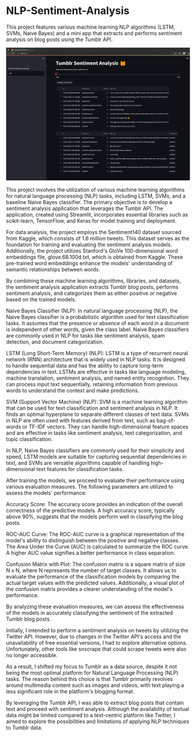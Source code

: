 # NLP-Sentiment-Analysis
This project features various machine learning NLP algorithms (LSTM, SVMs, Naive Bayes) and a mini app that extracts and performs sentiment analysis on blog posts using the Tumblr API.

![Tumblr Sentiment Analysis App Preview](app/NLP-APP-Preview.png)


This project involves the utilization of various machine learning algorithms for natural language processing (NLP) tasks, including LSTM, SVMs, and a baseline Naive Bayes classifier. The primary objective is to develop a sentiment analysis application that leverages the Tumblr API. The application, created using Streamlit, incorporates essential libraries such as scikit-learn, TensorFlow, and Keras for model training and deployment.

For data analysis, the project employs the Sentiment140 dataset sourced from Kaggle, which consists of 1.6 million tweets. This dataset serves as the foundation for training and evaluating the sentiment analysis models. Additionally, the project utilizes Stanford's GloVe 100-dimensional word embeddings file, glove.6B.100d.txt, which is obtained from Kaggle. These pre-trained word embeddings enhance the models' understanding of semantic relationships between words.

By combining these machine learning algorithms, libraries, and datasets, the sentiment analysis application extracts Tumblr blog posts, performs sentiment analysis, and categorizes them as either positive or negative based on the trained models.

Naive Bayes Classifier (NLP): In natural language processing (NLP), the Naive Bayes classifier is a probabilistic algorithm used for text classification tasks. It assumes that the presence or absence of each word in a document is independent of other words, given the class label. Naive Bayes classifiers are commonly used in NLP for tasks like sentiment analysis, spam detection, and document categorization.

LSTM (Long Short-Term Memory) (NLP): LSTM is a type of recurrent neural network (RNN) architecture that is widely used in NLP tasks. It is designed to handle sequential data and has the ability to capture long-term dependencies in text. LSTMs are effective in tasks like language modeling, machine translation, sentiment analysis, and named entity recognition. They can process input text sequentially, retaining information from previous words to understand the context and make predictions.

SVM (Support Vector Machine) (NLP): SVM is a machine learning algorithm that can be used for text classification and sentiment analysis in NLP. It finds an optimal hyperplane to separate different classes of text data. SVMs in NLP are often used with features derived from text, such as bag-of-words or TF-IDF vectors. They can handle high-dimensional feature spaces and are effective in tasks like sentiment analysis, text categorization, and topic classification.

In NLP, Naive Bayes classifiers are commonly used for their simplicity and speed, LSTM models are suitable for capturing sequential dependencies in text, and SVMs are versatile algorithms capable of handling high-dimensional text features for classification tasks.

After training the models, we proceed to evaluate their performance using various evaluation measures. The following parameters are utilized to assess the models' performance:

Accuracy Score: The accuracy score provides an indication of the overall correctness of the predictive models. A high accuracy score, typically above 90%, suggests that the models perform well in classifying the blog posts.

ROC-AUC Curve: The ROC-AUC curve is a graphical representation of the model's ability to distinguish between the positive and negative classes. The Area Under the Curve (AUC) is calculated to summarize the ROC curve. A higher AUC value signifies a better performance in class separation.

Confusion Matrix with Plot: The confusion matrix is a square matrix of size N x N, where N represents the number of target classes. It allows us to evaluate the performance of the classification models by comparing the actual target values with the predicted values. Additionally, a visual plot of the confusion matrix provides a clearer understanding of the model's performance.

By analyzing these evaluation measures, we can assess the effectiveness of the models in accurately classifying the sentiment of the extracted Tumblr blog posts.

Initially, I intended to perform a sentiment analysis on tweets by utilizing the Twitter API. However, due to changes in the Twitter API's access and the unavailability of free essential versions, I had to explore alternative options. Unfortunately, other tools like snscrape that could scrape tweets were also no longer accessible.

As a result, I shifted my focus to Tumblr as a data source, despite it not being the most optimal platform for Natural Language Processing (NLP) tasks. The reason behind this choice is that Tumblr primarily revolves around multimedia content such as images and videos, with text playing a less significant role in the platform's blogging format.

By leveraging the Tumblr API, I was able to extract blog posts that contain text and proceed with sentiment analysis. Although the availability of textual data might be limited compared to a text-centric platform like Twitter, I aimed to explore the possibilities and limitations of applying NLP techniques to Tumblr data.
